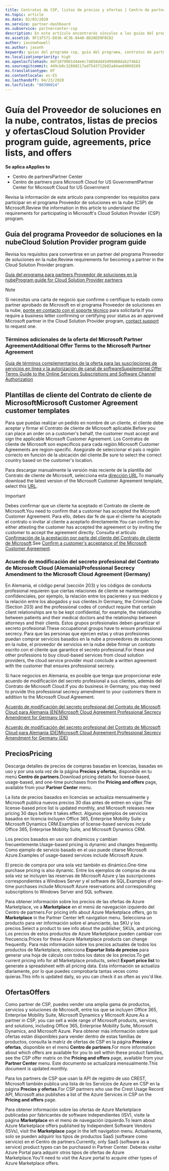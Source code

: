 ```yaml
---
title: Contratos de CSP, listas de precios y ofertas | Centro de partners
ms.topic: article
ms.date: 02/03/2020
ms.service: partner-dashboard
ms.subservice: partnercenter-csp
description: En este artículo encontrarás vínculos a las guías del programa Proveedor de soluciones en la nube, contratos de partners, contratos de clientes, listas de precios y ofertas.
ms.assetid: 9F11F571-D036-4C36-8440-8D20ED9F0CD2
author: jasonwhowell
ms.author: jasonh
keywords: guías del programa csp, guía del programa, contratos de partners, contratos de clientes, listas de precios, ofertas
ms.localizationpriority: high
ms.openlocfilehash: 8df1879901d44e6c74058dd45d99d00dab2f4bb2
ms.sourcegitcommit: 449cb8c32880217ad7543712b02a84ae69869289
ms.translationtype: HT
ms.contentlocale: es-ES
ms.lasthandoff: 04/23/2020
ms.locfileid: "80390014"
---
```

# <a name="cloud-solution-provider-program-guide-agreements-price-lists-and-offers"></a><span data-ttu-id="05bf6-104">Guía del Proveedor de soluciones en la nube, contratos, listas de precios y ofertas</span><span class="sxs-lookup"><span data-stu-id="05bf6-104">Cloud Solution Provider program guide, agreements, price lists, and offers</span></span>

<span data-ttu-id="05bf6-105">**Se aplica a**</span><span class="sxs-lookup"><span data-stu-id="05bf6-105">**Applies to**</span></span>

-  <span data-ttu-id="05bf6-106">Centro de partners</span><span class="sxs-lookup"><span data-stu-id="05bf6-106">Partner Center</span></span>
-  <span data-ttu-id="05bf6-107">Centro de partners para Microsoft Cloud for US Government</span><span class="sxs-lookup"><span data-stu-id="05bf6-107">Partner Center for Microsoft Cloud for US Government</span></span>


<span data-ttu-id="05bf6-108">Revisa la información de este artículo para comprender los requisitos para participar en el programa Proveedor de soluciones en la nube (CSP) de Microsoft.</span><span class="sxs-lookup"><span data-stu-id="05bf6-108">Review the information in this article to understand the requirements for participating in Microsoft's Cloud Solution Provider (CSP) program.</span></span>

## <a name="cloud-solution-provider-program-guide"></a><span data-ttu-id="05bf6-109">Guía del programa Proveedor de soluciones en la nube</span><span class="sxs-lookup"><span data-stu-id="05bf6-109">Cloud Solution Provider program guide</span></span>

<span data-ttu-id="05bf6-110">Revisa los requisitos para convertirse en un partner del programa Proveedor de soluciones en la nube.</span><span class="sxs-lookup"><span data-stu-id="05bf6-110">Review requirements for becoming a partner in the Cloud Solution Provider program.</span></span>

[<span data-ttu-id="05bf6-111">Guía del programa para partners Proveedor de soluciones en la nube</span><span class="sxs-lookup"><span data-stu-id="05bf6-111">Program guide for Cloud Solution Provider partners</span></span>](https://go.microsoft.com/fwlink/p/?LinkId=617100)

>[!Note]
><span data-ttu-id="05bf6-112">Si necesitas una carta de negocio que confirme o certifique tu estado como partner aprobado de Microsoft en el programa Proveedor de soluciones en la nube, [ponte en contacto con el soporte técnico](https://partner.microsoft.com/pcv/servicerequests/create) para solicitarla.</span><span class="sxs-lookup"><span data-stu-id="05bf6-112">If you require a business letter confirming or certifying your status as an approved Microsoft partner in the Cloud Solution Provider program, [contact support](https://partner.microsoft.com/pcv/servicerequests/create) to request one.</span></span>

### <a name="additional-offer-terms-to-the-microsoft-partner-agreement"></a><span data-ttu-id="05bf6-113">Términos adicionales de la oferta del Microsoft Partner Agreement</span><span class="sxs-lookup"><span data-stu-id="05bf6-113">Additional Offer Terms to the Microsoft Partner Agreement</span></span>

[<span data-ttu-id="05bf6-114">Guía de términos complementarios de la oferta para las suscripciones de servicios en línea y la autorización de canal de software</span><span class="sxs-lookup"><span data-stu-id="05bf6-114">Supplemental Offer Terms Guide to the Online Services Subscriptions and Software Channel Authorization</span></span>](https://query.prod.cms.rt.microsoft.com/cms/api/am/binary/RE3NOo7)

## <a name="microsoft-customer-agreement-customer-templates"></a><span data-ttu-id="05bf6-115">Plantillas de cliente del Contrato de cliente de Microsoft</span><span class="sxs-lookup"><span data-stu-id="05bf6-115">Microsoft Customer Agreement customer templates</span></span>

<span data-ttu-id="05bf6-116">Para que puedas realizar un pedido en nombre de un cliente, el cliente debe aceptar y firmar el Contrato de cliente de Microsoft aplicable.</span><span class="sxs-lookup"><span data-stu-id="05bf6-116">Before you can place an order on a customer's behalf, the customer must accept and sign the applicable Microsoft Customer Agreement.</span></span> <span data-ttu-id="05bf6-117">Los Contratos de cliente de Microsoft son específicos para cada región.</span><span class="sxs-lookup"><span data-stu-id="05bf6-117">Microsoft Customer Agreements are region-specific.</span></span> <span data-ttu-id="05bf6-118">Asegúrate de seleccionar el país o región correcto en función de la ubicación del cliente.</span><span class="sxs-lookup"><span data-stu-id="05bf6-118">Be sure to select the correct country based on the customer's location.</span></span>

<span data-ttu-id="05bf6-119">Para descargar manualmente la versión más reciente de la plantilla del Contrato de cliente de Microsoft, selecciona esta [dirección URL](https://aka.ms/customeragreement).</span><span class="sxs-lookup"><span data-stu-id="05bf6-119">To manually download the latest version of the Microsoft Customer Agreement template, select this [URL](https://aka.ms/customeragreement).</span></span>

>[!IMPORTANT]
><span data-ttu-id="05bf6-120">Debes confirmar que un cliente ha aceptado el Contrato de cliente de Microsoft.</span><span class="sxs-lookup"><span data-stu-id="05bf6-120">You need to confirm that a customer has accepted the Microsoft Customer Agreement.</span></span> <span data-ttu-id="05bf6-121">Para ello, debes dar fe de que el cliente ha aceptado el contrato o invitar al cliente a aceptarlo directamente.</span><span class="sxs-lookup"><span data-stu-id="05bf6-121">You can confirm by either attesting the customer has accepted the agreement or by inviting the customer to accept the agreement directly.</span></span> <span data-ttu-id="05bf6-122">Consulta el artículo [Confirmación de la aceptación por parte del cliente del Contrato de cliente de Microsoft](confirm-customer-agreement.md).</span><span class="sxs-lookup"><span data-stu-id="05bf6-122">See [Confirm a customer's acceptance of the Microsoft Customer Agreement](confirm-customer-agreement.md).</span></span>

### <a name="professional-secrecy-amendment-to-the-microsoft-cloud-agreement-germany"></a><span data-ttu-id="05bf6-123">Acuerdo de modificación del secreto profesional del Contrato de Microsoft Cloud (Alemania)</span><span class="sxs-lookup"><span data-stu-id="05bf6-123">Professional Secrecy Amendment to the Microsoft Cloud Agreement (Germany)</span></span>

<span data-ttu-id="05bf6-124">En Alemania, el código penal (sección 203) y los códigos de conducta profesional requieren que ciertas relaciones de cliente se mantengan confidenciales, por ejemplo, la relación entre los pacientes y sus médicos y la relación entre los abogados y sus clientes.</span><span class="sxs-lookup"><span data-stu-id="05bf6-124">In Germany, the Criminal Code (Section 203) and the professional codes of conduct require that certain client relationships are to be kept confidential, for example, the relationship between patients and their medical doctors and the relationship between attorneys and their clients.</span></span> <span data-ttu-id="05bf6-125">Estos grupos profesionales deben garantizar el secreto profesional.</span><span class="sxs-lookup"><span data-stu-id="05bf6-125">These occupational groups have to ensure professional secrecy.</span></span> <span data-ttu-id="05bf6-126">Para que las personas que ejercen estas y otras profesiones puedan comprar servicios basados en la nube a proveedores de soluciones en la nube, el proveedor de servicios en la nube debe firmar un contrato escrito con el cliente que garantice el secreto profesional.</span><span class="sxs-lookup"><span data-stu-id="05bf6-126">For these and other professions to buy cloud-based services from cloud solution providers, the cloud service provider must conclude a written agreement with the customer that ensures professional secrecy.</span></span>

<span data-ttu-id="05bf6-127">Si hace negocios en Alemania, es posible que tenga que proporcionar este acuerdo de modificación del secreto profesional a sus clientes, además del Contrato de Microsoft Cloud.</span><span class="sxs-lookup"><span data-stu-id="05bf6-127">If you do business in Germany, you may need to provide this professional secrecy amendment to your customers there in addition to the Microsoft Cloud Agreement.</span></span>

[<span data-ttu-id="05bf6-128">Acuerdo de modificación del secreto profesional del Contrato de Microsoft Cloud para Alemania (EN)</span><span class="sxs-lookup"><span data-stu-id="05bf6-128">Microsoft Cloud Agreement Professional Secrecy Amendment for Germany (EN)</span></span>](https://go.microsoft.com/fwlink/?linkid=2030827&clcid=0x409)

[<span data-ttu-id="05bf6-129">Acuerdo de modificación del secreto profesional del Contrato de Microsoft Cloud para Alemania (DE)</span><span class="sxs-lookup"><span data-stu-id="05bf6-129">Microsoft Cloud Agreement Professional Secrecy Amendment for Germany (DE)</span></span>](https://go.microsoft.com/fwlink/?linkid=2030827&clcid=0x407)

## <a name="pricing"></a><span data-ttu-id="05bf6-130">Precios</span><span class="sxs-lookup"><span data-stu-id="05bf6-130">Pricing</span></span>

<span data-ttu-id="05bf6-131">Descarga detalles de precios de compras basadas en licencias, basadas en uso y por una sola vez de la página **Precios y ofertas**, disponible en tu menú **Centro de partners**.</span><span class="sxs-lookup"><span data-stu-id="05bf6-131">Download pricing details for license-based, usage-based, and one-time purchases from the **Pricing and offers** page, available from your **Partner Center** menu.</span></span>

<span data-ttu-id="05bf6-132">La lista de precios basados en licencias se actualiza mensualmente y Microsoft publica nuevos precios 30 días antes de entren en vigor.</span><span class="sxs-lookup"><span data-stu-id="05bf6-132">The license-based price list is updated monthly, and Microsoft releases new pricing 30 days before it takes effect.</span></span> <span data-ttu-id="05bf6-133">Algunos ejemplos de servicios basados en licencia incluyen Office 365, Enterprise Mobility Suite y Microsoft Dynamics CRM.</span><span class="sxs-lookup"><span data-stu-id="05bf6-133">Examples of license-based services include Office 365, Enterprise Mobility Suite, and Microsoft Dynamics CRM.</span></span> 

<span data-ttu-id="05bf6-134">Los precios basados en uso son dinámicos y cambian frecuentemente.</span><span class="sxs-lookup"><span data-stu-id="05bf6-134">Usage-based pricing is dynamic and changes frequently.</span></span> <span data-ttu-id="05bf6-135">Como ejemplo de servicio basado en el uso puede citarse Microsoft Azure.</span><span class="sxs-lookup"><span data-stu-id="05bf6-135">Examples of usage-based services include Microsoft Azure.</span></span>

<span data-ttu-id="05bf6-136">El precio de compra por una sola vez también es dinámico.</span><span class="sxs-lookup"><span data-stu-id="05bf6-136">One-time purchase pricing is also dynamic.</span></span> <span data-ttu-id="05bf6-137">Entre los ejemplos de compras de una sola vez se incluyen las reservas de Microsoft Azure y las suscripciones correspondientes a Windows Server y el software de SQL.</span><span class="sxs-lookup"><span data-stu-id="05bf6-137">Examples of one-time purchases include Microsoft Azure reservations and corresponding subscriptions to Windows Server and SQL software.</span></span>

<span data-ttu-id="05bf6-138">Para obtener información sobre los precios de las ofertas de Azure Marketplace, ve a **Marketplace** en el menú de navegación izquierdo del Centro de partners.</span><span class="sxs-lookup"><span data-stu-id="05bf6-138">For pricing info about Azure Marketplace offers, go to **Marketplace** in the Partner Center left navigation menu.</span></span> <span data-ttu-id="05bf6-139">Selecciona un producto para ver información sobre el anunciante, las SKU y los precios.</span><span class="sxs-lookup"><span data-stu-id="05bf6-139">Select a product to see info about the publisher, SKUs, and pricing.</span></span> <span data-ttu-id="05bf6-140">Los precios de estos productos de Azure Marketplace pueden cambiar con frecuencia.</span><span class="sxs-lookup"><span data-stu-id="05bf6-140">Prices for these Azure Marketplace products can change frequently.</span></span> <span data-ttu-id="05bf6-141">Para más información sobre los precios actuales de todos los productos de Marketplace, selecciona **Exportar lista de precios** para generar una hoja de cálculo con todos los datos de los precios.</span><span class="sxs-lookup"><span data-stu-id="05bf6-141">To get current pricing info for all Marketplace products, select **Export price list** to generate a spreadsheet with all pricing data.</span></span> <span data-ttu-id="05bf6-142">Esta información se actualiza diariamente, por lo que puedes comprobarla tantas veces como quieras.</span><span class="sxs-lookup"><span data-stu-id="05bf6-142">This info is updated daily, so you can check it as often as you'd like.</span></span>

## <a name="offers"></a><span data-ttu-id="05bf6-143">Ofertas</span><span class="sxs-lookup"><span data-stu-id="05bf6-143">Offers</span></span>

<span data-ttu-id="05bf6-144">Como partner de CSP, puedes vender una amplia gama de productos, servicios y soluciones de Microsoft, entre los que se incluyen Office 365, Enterprise Mobility Suite, Microsoft Dynamics y Microsoft Azure.</span><span class="sxs-lookup"><span data-stu-id="05bf6-144">As a partner in CSP, you can sell a wide range of Microsoft products, services, and solutions, including Office 365, Enterprise Mobility Suite, Microsoft Dynamics, and Microsoft Azure.</span></span> <span data-ttu-id="05bf6-145">Para obtener más información sobre qué ofertas están disponibles para vender dentro de estas familias de productos, consulta la matriz de ofertas de CSP en la página **Precios y ofertas**, disponible en el menú **Centro de partners**.</span><span class="sxs-lookup"><span data-stu-id="05bf6-145">For more information about which offers are available for you to sell within these product families, see the CSP offer matrix on the **Pricing and offers** page, available from your **Partner Center** menu.</span></span> <span data-ttu-id="05bf6-146">Este documento se actualizará mensualmente.</span><span class="sxs-lookup"><span data-stu-id="05bf6-146">This document is updated monthly.</span></span>

<span data-ttu-id="05bf6-147">Para los partners de CSP que usan la API de registro de uso CREST, Microsoft también publica una lista de los Servicios de Azure en CSP en la página **Precios y ofertas**.</span><span class="sxs-lookup"><span data-stu-id="05bf6-147">For CSP partners who use the Crest Usage Record API, Microsoft also publishes a list of the Azure Services in CSP on the **Pricing and offers** page.</span></span>

<span data-ttu-id="05bf6-148">Para obtener información sobre las ofertas de Azure Marketplace publicadas por fabricantes de software independientes (ISV), visite la página **Marketplace** en el menú de navegación izquierdo.</span><span class="sxs-lookup"><span data-stu-id="05bf6-148">To learn about Azure Marketplace offers published by Independent Software Vendors  (ISVs), visit the **Marketplace** page in the left navigation menu.</span></span> <span data-ttu-id="05bf6-149">Actualmente, solo se pueden adquirir los tipos de productos SaaS (software como servicio) en el Centro de partners.</span><span class="sxs-lookup"><span data-stu-id="05bf6-149">Currently, only SaaS (software as a service) product types can be purchased in Partner Center.</span></span> <span data-ttu-id="05bf6-150">Deberás visitar Azure Portal para adquirir otros tipos de ofertas de Azure Marketplace.</span><span class="sxs-lookup"><span data-stu-id="05bf6-150">You'll need to visit the Azure portal to acquire other types of Azure Marketplace offers.</span></span>
